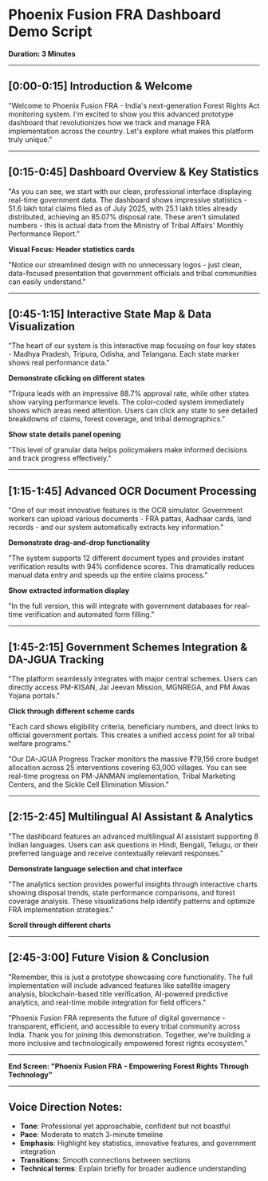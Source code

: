 # Phoenix Fusion FRA Dashboard Demo Script
**Duration: 3 Minutes**

---

## [0:00-0:15] Introduction & Welcome

"Welcome to Phoenix Fusion FRA - India's next-generation Forest Rights Act monitoring system. I'm excited to show you this advanced prototype dashboard that revolutionizes how we track and manage FRA implementation across the country. Let's explore what makes this platform truly unique."

---

## [0:15-0:45] Dashboard Overview & Key Statistics

"As you can see, we start with our clean, professional interface displaying real-time government data. The dashboard shows impressive statistics - 51.6 lakh total claims filed as of July 2025, with 25.1 lakh titles already distributed, achieving an 85.07% disposal rate. These aren't simulated numbers - this is actual data from the Ministry of Tribal Affairs' Monthly Performance Report."

**Visual Focus: Header statistics cards**

"Notice our streamlined design with no unnecessary logos - just clean, data-focused presentation that government officials and tribal communities can easily understand."

---

## [0:45-1:15] Interactive State Map & Data Visualization

"The heart of our system is this interactive map focusing on four key states - Madhya Pradesh, Tripura, Odisha, and Telangana. Each state marker shows real performance data."

**Demonstrate clicking on different states**

"Tripura leads with an impressive 88.7% approval rate, while other states show varying performance levels. The color-coded system immediately shows which areas need attention. Users can click any state to see detailed breakdowns of claims, forest coverage, and tribal demographics."

**Show state details panel opening**

"This level of granular data helps policymakers make informed decisions and track progress effectively."

---

## [1:15-1:45] Advanced OCR Document Processing

"One of our most innovative features is the OCR simulator. Government workers can upload various documents - FRA pattas, Aadhaar cards, land records - and our system automatically extracts key information."

**Demonstrate drag-and-drop functionality**

"The system supports 12 different document types and provides instant verification results with 94% confidence scores. This dramatically reduces manual data entry and speeds up the entire claims process."

**Show extracted information display**

"In the full version, this will integrate with government databases for real-time verification and automated form filling."

---

## [1:45-2:15] Government Schemes Integration & DA-JGUA Tracking

"The platform seamlessly integrates with major central schemes. Users can directly access PM-KISAN, Jal Jeevan Mission, MGNREGA, and PM Awas Yojana portals."

**Click through different scheme cards**

"Each card shows eligibility criteria, beneficiary numbers, and direct links to official government portals. This creates a unified access point for all tribal welfare programs."

"Our DA-JGUA Progress Tracker monitors the massive ₹79,156 crore budget allocation across 25 interventions covering 63,000 villages. You can see real-time progress on PM-JANMAN implementation, Tribal Marketing Centers, and the Sickle Cell Elimination Mission."

---

## [2:15-2:45] Multilingual AI Assistant & Analytics

"The dashboard features an advanced multilingual AI assistant supporting 8 Indian languages. Users can ask questions in Hindi, Bengali, Telugu, or their preferred language and receive contextually relevant responses."

**Demonstrate language selection and chat interface**

"The analytics section provides powerful insights through interactive charts showing disposal trends, state performance comparisons, and forest coverage analysis. These visualizations help identify patterns and optimize FRA implementation strategies."

**Scroll through different charts**

---

## [2:45-3:00] Future Vision & Conclusion

"Remember, this is just a prototype showcasing core functionality. The full implementation will include advanced features like satellite imagery analysis, blockchain-based title verification, AI-powered predictive analytics, and real-time mobile integration for field officers."

"Phoenix Fusion FRA represents the future of digital governance - transparent, efficient, and accessible to every tribal community across India. Thank you for joining this demonstration. Together, we're building a more inclusive and technologically empowered forest rights ecosystem."

---

**End Screen: "Phoenix Fusion FRA - Empowering Forest Rights Through Technology"**

---

## Voice Direction Notes:
- **Tone**: Professional yet approachable, confident but not boastful
- **Pace**: Moderate to match 3-minute timeline
- **Emphasis**: Highlight key statistics, innovative features, and government integration
- **Transitions**: Smooth connections between sections
- **Technical terms**: Explain briefly for broader audience understanding